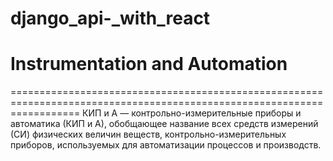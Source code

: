 # django_api-_with_react

# Instrumentation and Automation
========================================================================================================================
КИП и А — контрольно-измерительные приборы и автоматика (КИП и А), обобщающее название всех средств измерений (СИ) 
физических величин веществ, контрольно-измерительных приборов, используемых для автоматизации процессов и производств. 